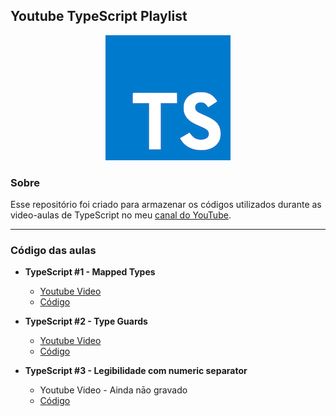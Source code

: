 ## Youtube TypeScript Playlist

<p align="center">
  <img src="typescript.png" />
</p>

### Sobre

Esse repositório foi criado para armazenar os códigos utilizados durante as video-aulas de TypeScript no meu [canal do YouTube](https://www.youtube.com/channel/UCsxY6tVQED5YBALHpHLuXQw).

---

### Código das aulas

- **TypeScript #1 - Mapped Types**

  - [Youtube Video](https://www.youtube.com/watch?v=l2a7xc7t1ko)
  - [Código](/videos/1-mapped-types.md)

- **TypeScript #2 - Type Guards**

  - [Youtube Video](https://www.youtube.com/watch?v=QK_45Wf9tmI)
  - [Código](/videos/2-type-guards.md)

- **TypeScript #3 - Legibilidade com numeric separator**
  - Youtube Video - Ainda nāo gravado
  - [Código](/videos/3-numeric-separator.md)
